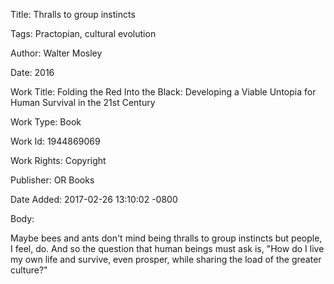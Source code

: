 Title:  Thralls to group instincts

Tags:   Practopian, cultural evolution

Author: Walter Mosley

Date:   2016

Work Title: Folding the Red Into the Black: Developing a Viable Untopia for Human Survival in the 21st Century

Work Type: Book

Work Id: 1944869069

Work Rights: Copyright

Publisher: OR Books

Date Added: 2017-02-26 13:10:02 -0800

Body: 

Maybe bees and ants don't mind being thralls to group instincts but people, I feel, do. And so the question that human beings must ask is, "How do I live my own life and survive, even prosper, while sharing the load of the greater culture?"

